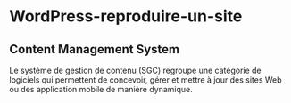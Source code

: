 # WordPress-reproduire-un-site
<h2>Content Management System</h2>
<p>Le système de gestion de contenu (SGC) regroupe une catégorie de logiciels qui permettent de concevoir, gérer et mettre à jour des sites Web ou des application mobile de manière dynamique. </p>